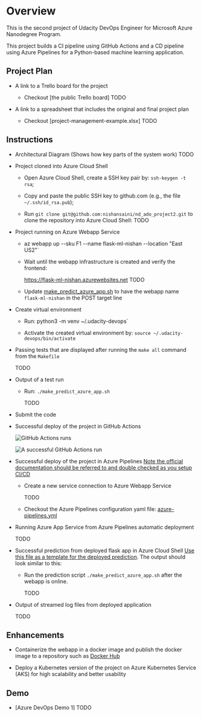 # Overview

This is the second project of Udacity DevOps Engineer for Microsoft Azure Nanodegree Program.

This project builds a CI pipeline using GitHub Actions and a CD pipeline using Azure Pipelines for a Python-based machine learning application.

## Project Plan

* A link to a Trello board for the project

    * Checkout [the public Trello board] TODO

* A link to a spreadsheet that includes the original and final project plan

    * Checkout [project-management-example.xlsx] TODO

## Instructions

* Architectural Diagram (Shows how key parts of the system work)
        TODO

* Project cloned into Azure Cloud Shell

    * Open Azure Cloud Shell, create a SSH key pair by: `ssh-keygen -t rsa`;

    * Copy and paste the public SSH key to github.com (e.g., the file `~/.ssh/id_rsa.pub`);

    * Run `git clone git@github.com:nishansaini/nd_ado_project2.git` to clone the repository into Azure Cloud Shell:
                TODO

* Project running on Azure Webapp Service

    * az webapp up --sku F1 --name flask-ml-nishan --location "East US2"`

    * Wait until the webapp infrastructure is created and verify the frontend:

        https://flask-ml-nishan.azurewebsites.net
        TODO


    * Update [make_predict_azure_app.sh](make_predict_azure_app.sh) to have the webapp name `flask-ml-nishan` in the POST target line

* Create virtual environment

    * Run: python3 -m venv ~/.udacity-devops` 

    * Activate the created virtual environment by: `source ~/.udacity-devops/bin/activate`

* Passing tests that are displayed after running the `make all` command from the `Makefile`

    TODO

* Output of a test run

    * Run: `./make_predict_azure_app.sh`

        TODO
* Submit the code

* Successful deploy of the project in GitHub Actions

    ![GitHub Actions runs](../screenshots/github_actions_runs.png)

    ![A successful GitHub Actions run](../screenshots/successful_github_actions_run.png)

* Successful deploy of the project in Azure Pipelines [Note the official documentation should be referred to and double checked as you setup CI/CD](https://docs.microsoft.com/en-us/azure/devops/pipelines/ecosystems/python-webapp?view=azure-devops)

    * Create a new service connection to Azure Webapp Service

        TODO
    * Checkout the Azure Pipelines configuration yaml file: [azure-pipelines.yml](../../../../azure-pipelines.yml)

* Running Azure App Service from Azure Pipelines automatic deployment

    TODO

* Successful prediction from deployed flask app in Azure Cloud Shell [Use this file as a template for the deployed prediction](https://github.com/udacity/nd082-Azure-Cloud-DevOps-Starter-Code/blob/master/C2-AgileDevelopmentwithAzure/project/starter_files/flask-sklearn/make_predict_azure_app.sh).
The output should look similar to this:

    * Run the prediction script `./make_predict_azure_app.sh` after the webapp is online.

       TODO
* Output of streamed log files from deployed application

    TODO

## Enhancements

* Containerize the webapp in a docker image and publish the docker image to a repository such as [Docker Hub](https://hub.docker.com/)

* Deploy a Kubernetes version of the project on Azure Kubernetes Service (AKS) for high scalability and better usability

## Demo 

* [Azure DevOps Demo 1] TODO

